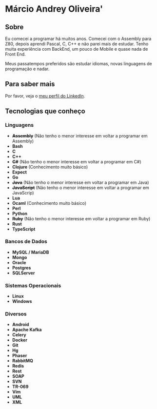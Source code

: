 
# Márcio Andrey Oliveira'

## Sobre
Eu comecei a programar há muitos anos. Comecei com o Assembly para Z80, depois aprendi Pascal, C, C++ e não parei mais de estudar. Tenho muita experiência com BackEnd, um pouco de Mobile e quase nada de Front End.

Meus passatempos preferidos são estudar idiomas, novas linguagens de programação e nadar.

## Para saber mais
Por favor, veja o [meu perfil do LinkedIn](https://www.linkedin.com/in/marcioandreyoliveira/).

## Tecnologias que conheço

### Linguagens
- ~~**Assembly**~~ (Não tenho o menor interesse em voltar a programar em Assembly)
- **Bash**
- **C** 
- **C++**
- ~~**C#**~~ (Não tenho o menor interesse em voltar a programar em C#)
- **Clojure** (Conhecimento muito básico)
- **Expect**
- **Go**
- ~~**Java**~~ (Não tenho o menor interesse em voltar a programar em Java)
- ~~**JavaScript**~~ (Não tenho o menor interesse em voltar a programar em JavaScrip)
- **Lua**
- **Ocaml** (Conhecimento muito básico)
- **Perl**
- **Python**
- ~~**Ruby**~~ (Não tenho o menor interesse em voltar a programar em Ruby)
- **Rust**
- **TypeScript**

### Bancos de Dados
- **MySQL / MariaDB**
- **Mongo**
- **Oracle**
- **Postgres**
- **SQLServer**

### Sistemas Operacionais
- **Linux**
- **Windows**

### Diversos
- **Android**
- **Apache Kafka**
- **Celery**
- **Docker**
- **Git**
- **Hg**
- **Phaser**
- **RabbitMQ**
- **Redis**
- **Rest**
- **SOAP**
- **SVN**
- **TR-069**
- **Vim**
- **UML**
- **XML**

